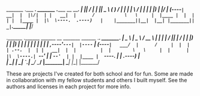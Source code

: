  _______ .___  ___.  _______ .______      __     _______.
|   ____||   \/   | |   ____||   _  \    (_ )   /       |
|  |__   |  \  /  | |  |__   |  |_)  |    |/   |   (----`
|   __|  |  |\/|  | |   __|  |      /           \   \    
|  |____ |  |  |  | |  |____ |  |\  \----.  .----)   |   
|_______||__|  |__| |_______|| _| `._____|  |_______/                                                    
                                                                                                               
.______   .______        ______          __   _______   ______ .___________.    _______.
|   _  \  |   _  \      /  __  \        |  | |   ____| /      ||           |   /       |
|  |_)  | |  |_)  |    |  |  |  |       |  | |  |__   |  ,----'`---|  |----`  |   (----`
|   ___/  |      /     |  |  |  | .--.  |  | |   __|  |  |         |  |        \   \    
|  |      |  |\  \----.|  `--'  | |  `--'  | |  |____ |  `----.    |  |    .----)   |   
| _|      | _| `._____| \______/   \______/  |_______| \______|    |__|    |_______/    
                                                                                                                                                                                                    
These are projects I've created for both school and for fun.
Some are made in collaboration with my fellow students and others I built myself. 
See the authors and licenses in each project for more info.
